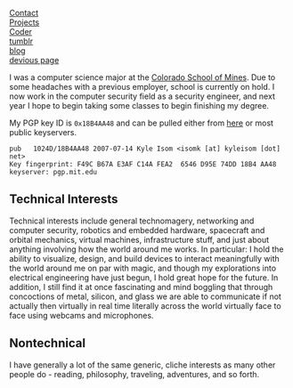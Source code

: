 [Contact](/contact.html)   
[Projects](/projects.html)   
[Coder](http://www.brokenlcd.net)  
[tumblr](http://brokenlcd.tumblr.com)   
[blog](/blog/)    
[devious page](http://kisom.devio.us)    

I was a computer science major at the 
[Colorado School of Mines](http://mines.edu). Due to some headaches with a 
previous employer, school is currently on hold. I now work in the computer 
security field as a security engineer, and next year I hope to begin taking 
some classes to begin finishing my degree. 

My PGP key ID is `0x18B4AA48` and can be pulled either from 
[here](isomk.asc) or most public keyservers.

    pub   1024D/18B4AA48 2007-07-14 Kyle Isom <isomk [at] kyleisom [dot] net>
    Key fingerprint: F49C B67A E3AF C14A FEA2  6546 D95E 74DD 18B4 AA48
    keyserver: pgp.mit.edu

Technical Interests
-------------------
Technical interests include general technomagery, networking and computer 
security, robotics and embedded hardware, spacecraft and orbital mechanics, 
virtual machines, infrastructure stuff, and just about anything involving 
how the world around me works. In particular: I hold the ability to 
visualize, design, and build devices to interact meaningfully with the world 
around me on par with magic, and though my explorations into electrical 
engineering have just begun, I hold great hope for the future. In addition, 
I still find it at once fascinating and mind boggling that through 
concoctions of metal, silicon, and glass we are able to communicate if not 
actually then virtually in real time literally across the world virtually 
face to face using webcams and microphones. 


Nontechnical
------------
I have generally a lot of the same generic, cliche interests as many other
people do - reading, philosophy, traveling, adventures, and so forth.



